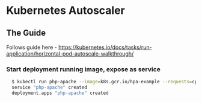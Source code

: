 # Kubernetes Autoscaler

## The Guide
Follows guide here - https://kubernetes.io/docs/tasks/run-application/horizontal-pod-autoscale-walkthrough/

### Start deployment running image, expose as service
```bash
  $ kubectl run php-apache --image=k8s.gcr.io/hpa-example --requests=cpu=200m --expose --port=80
  service "php-apache" created
  deployment.apps "php-apache" created
```



